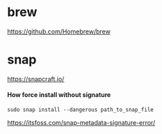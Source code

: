 # brew
https://github.com/Homebrew/brew

# snap
https://snapcraft.io/

#### How force install without signature

```sudo snap install --dangerous path_to_snap_file```

https://itsfoss.com/snap-metadata-signature-error/
